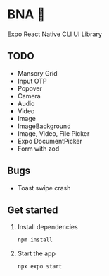 # BNA 👋

Expo React Native CLI UI Library

## TODO

- Mansory Grid
- Input OTP
- Popover
- Camera
- Audio
- Video
- Image
- ImageBackground
- Image, Video, File Picker
- Expo DocumentPicker
- Form with zod

## Bugs

- Toast swipe crash

## Get started

1. Install dependencies

   ```bash
   npm install
   ```

2. Start the app

   ```bash
   npx expo start
   ```
